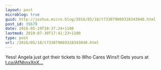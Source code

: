```yaml
---
layout: post
microblog: true
guid: http://joshua.micro.blog/2016/05/18/t733079069328343040.html
post_id: 35679
date: 2016-05-19T10:37:24+1100
lastmod: 2019-07-30T17:41:23+1100
type: post
url: /2016/05/18/t733079069328343040.html
---
```

Yess! Angela just got their tickets to Who Cares Wins!! Gets yours at [t.co/AfNhnxXnX...](https://t.co/AfNhnxXnXn)
